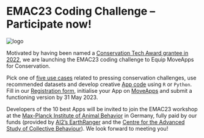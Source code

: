 # EMAC23 Coding Challenge – Participate now!

![logo](logo_EMAC23_lowres.jpng)

Motivated by having been named a [Conservation Tech Award grantee in 2022](https://www.earthranger.com/news/conservation-tech-award-2022), we are launching the EMAC23 coding challenge to Equip MoveApps for Conservation.

Pick one of [five use cases](EMAC23_CodingChallenge_Details2.pdf) related to pressing conservation challenges, use recommended datasets and develop creative [App code](https://docs.moveapps.org/#/) using <code>R</code> or <code>Python</code>. Fill in our [Registration form](https://survey.academiccloud.de/index.php/146231?lang=en), initialise your App on [MoveApps](http://moveapps.org) and submit a functioning version by 31 May 2023.

Developers of the 10 best Apps will be invited to join the EMAC23 workshop at the [Max-Planck Institute of Animal Behavior](https://www.ab.mpg.de/) in Germany, fully paid by our funds (provided by [AI2’s EarthRanger](https://www.earthranger.com/) and the [Centre for the Advanced Study of Collective Behaviour](https://www.exc.uni-konstanz.de/collective-behaviour/)). We look forward to meeting you!

